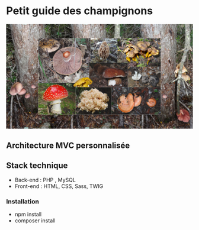 # Petit guide des champignons

[![Petit guide des champignons](https://github.com/ricou12/guide-des-champignons/blob/master/public_html/assets/images/ArPl.jpg " Petit guide des champignons")](https://petit-guide-des-champignons.000webhostapp.com/)

## Architecture MVC personnalisée

## Stack technique
- Back-end : PHP , MySQL
- Front-end : HTML, CSS, Sass, TWIG

### Installation
- npm install
- composer install 
